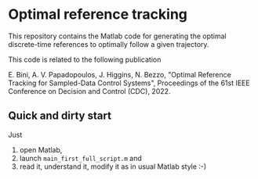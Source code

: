 # Optimal reference tracking
This repository contains the Matlab code for generating the optimal discrete-time references to optimally follow a given trajectory.

This code is related to the following publication

E. Bini, A. V. Papadopoulos, J. Higgins, N. Bezzo, "Optimal Reference Tracking for Sampled-Data Control Systems", Proceedings of the 61st IEEE Conference on Decision and Control (CDC), 2022.

## Quick and dirty start
Just
1. open Matlab,
2. launch `main_first_full_script.m` and
3. read it, understand it, modify it as in usual Matlab style :-)
